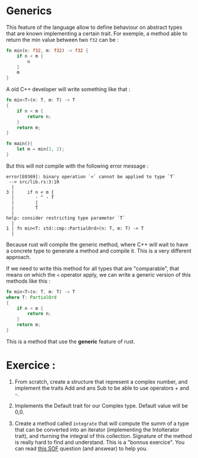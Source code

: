 # Generics

This feature of the language allow to define behaviour on abstract types that are known implementing a certain trait.
For exemple, a method able to return the min value between two `f32` can be :

```rust
fn min(n: f32, m: f32) -> f32 {
    if n < m {
        n
    } 
    m
}
```

A old C++ developer will write something like that : 

```rust
fn min<T>(n: T, m: T) -> T 
{
    if n < m {
        return n;
    }
    return m;
}

fn main(){
    let m = min(3, 2);
}
```

But this will not compile with the following error message : 
```
error[E0369]: binary operation `<` cannot be applied to type `T`
 --> src/lib.rs:3:10
  |
3 |     if n < m {
  |        - ^ - T
  |        |
  |        T
  |
help: consider restricting type parameter `T`
  |
1 | fn min<T: std::cmp::PartialOrd>(n: T, m: T) -> T 
  |  
  ```
Because rust will compile the generic method, where C++ will wait to have a concrete type to generate a method and compile it. This is a very different approach.

If we need to write this method for all types that are "comparable", that means on which the `<` operator apply, we can write a generic version of this methods like this : 

```rust
fn min<T>(n: T, m: T) -> T 
where T: PartialOrd 
{
    if n < m {
        return n;
    }
    return m;
}
```
This is a method that use the **generic** feature of rust.

# Exercice : 
1. From scratch, create a structure that represent a complex number, and implement the traits Add and ans Sub to be able to use operators + and -.

2. Implements the Default trait for our Complex type. Default value will be 0,0.

3. Create a method called ```ìntegrate``` that will compute the summ of a type that can be converted into an iterator (implementing the IntoIterator trait), and rturning the integral of this collection. Signature of the method is really hard to find and understand. This is a "bonnus exercice". You can read [this SOF](https://stackoverflow.com/questions/45764578/what-does-rhs-refer-to-in-a-compiler-error-message-about-partialeq) question (and answear) to help you.
